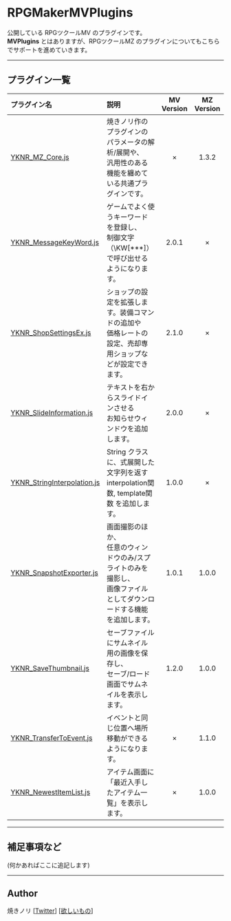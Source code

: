 # RPGMakerMVPlugins
公開している RPGツクールMV のプラグインです。\
**MVPlugins** とはありますが、RPGツクールMZ のプラグインについてもこちらでサポートを進めていきます。

---

<!-- ここからURL一覧 -->
[YKNR_MZ_Core.js]: /plugins/YKNR_Core
[YKNR_MessageKeyWord.js]: /plugins/YKNR_MessageKeyWord
[YKNR_ShopSettingsEx.js]: /plugins/YKNR_ShopSettingsEx
[YKNR_SlideInformation.js]: /plugins/YKNR_SlideInformation
[YKNR_StringInterpolation.js]: /plugins/YKNR_StringInterpolation
[YKNR_SnapshotExporter.js]: /plugins/YKNR_SnapshotExporter
[YKNR_SaveThumbnail.js]: /plugins/YKNR_SaveThumbnail
[YKNR_TransferToEvent.js]: /plugins/YKNR_TransferToEvent
[YKNR_NewestItemList.js]: /plugins/YKNR_NewestItemList
<!-- ここまでURL一覧 -->

## プラグイン一覧

|プラグイン名|説明|MV Version|MZ Version|
|:--|:--|:--:|:--:|
|[YKNR_MZ_Core.js][]|焼きノリ作のプラグインのパラメータの解析/展開や、<br>汎用性のある機能を纏めている共通プラグインです。| × | 1.3.2 |
|[YKNR_MessageKeyWord.js][]|ゲームでよく使うキーワードを登録し、<br>制御文字（\KW[***]）で呼び出せるようになります。| 2.0.1 | × |
|[YKNR_ShopSettingsEx.js][]|ショップの設定を拡張します。装備コマンドの追加や<br>価格レートの設定、売却専用ショップなどが設定できます。| 2.1.0 | × |
|[YKNR_SlideInformation.js][]|テキストを右からスライドインさせる<br>お知らせウィンドウを追加します。| 2.0.0 | × |
|[YKNR_StringInterpolation.js][]|String クラスに、式展開した文字列を返す<br>interpolation関数, template関数 を追加します。| 1.0.0 | × |
|[YKNR_SnapshotExporter.js][]|画面撮影のほか、<br>任意のウィンドウのみ/スプライトのみを撮影し、<br>画像ファイルとしてダウンロードする機能を追加します。| 1.0.1 | 1.0.0 |
|[YKNR_SaveThumbnail.js][]|セーブファイルにサムネイル用の画像を保存し、<br>セーブ/ロード画面でサムネイルを表示します。| 1.2.0 | 1.0.0 |
|[YKNR_TransferToEvent.js][]|イベントと同じ位置へ場所移動ができるようになります。| × | 1.1.0 |
|[YKNR_NewestItemList.js][]|アイテム画面に「最近入手したアイテム一覧」を表示します。| × | 1.0.0 |

---
## 補足事項など
(何かあればここに追記します)

---
## Author
焼きノリ
[[Twitter](https://twitter.com/Noritake0424)]
[[欲しいもの](https://www.amazon.jp/hz/wishlist/ls/3HAY7QN91DUF2?ref_=wl_share)]
